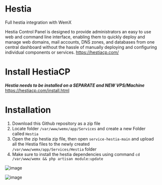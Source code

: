 # Hestia
Full hestia integration with WemX

Hestia Control Panel is designed to provide administrators an easy to use web and command line interface, enabling them to quickly deploy and manage web domains, mail accounts, DNS zones, and databases from one central dashboard without the hassle of manually deploying and configuring individual components or services. 
https://hestiacp.com/

# Install HestiaCP

***Hestia needs to be installed on a SEPARATE and NEW VPS/Machine***
https://hestiacp.com/install.html

# Installation
1. Download this Github repository as a zip file
2. Locate folder `/var/www/wemx/app/Services` and create a new Folder called `Hestia`
3. Open the zip hestia zip file, then open `service-hestia-main` and upload all the Hestia files to the newly created `/var/www/wemx/app/Services/Hestia` folder
4. Make sure to install the hestia dependencies using command `cd /var/www/wemx && php artisan module:update`
   

![image](https://github.com/WemXPro/service-hestia/assets/58806240/925e81e5-bd37-4f78-9086-ed66d8cc7b02)

![image](https://github.com/WemXPro/service-hestia/assets/58806240/d073e57b-02b6-43b8-8d15-2f1db1bae480)
